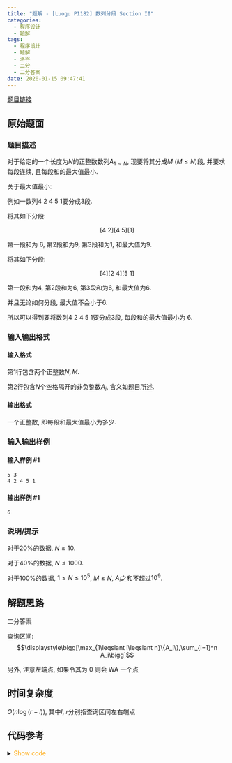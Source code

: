 ```yaml
---
title: "题解 - [Luogu P1182] 数列分段 Section II"
categories:
  - 程序设计
  - 题解
tags:
  - 程序设计
  - 题解
  - 洛谷
  - 二分
  - 二分答案
date: 2020-01-15 09:47:41
---
```


[题目链接](https://www.luogu.com.cn/problem/P1182)

<!-- more -->

## 原始题面

### 题目描述

对于给定的一个长度为$N$的正整数数列$A_{1\sim N}$, 现要将其分成$M$ ($M\leqslant N$)段, 并要求每段连续, 且每段和的最大值最小.

关于最大值最小:

例如一数列$4\ 2\ 4\ 5\ 1$要分成$3$段.

将其如下分段:

$$[4\ 2][4\ 5][1]$$

第一段和为 $6$, 第$2$段和为$9$, 第$3$段和为$1$, 和最大值为$9$.

将其如下分段:

$$[4][2\ 4][5\ 1]$$

第一段和为$4$, 第$2$段和为$6$, 第$3$段和为$6$, 和最大值为$6$.

并且无论如何分段, 最大值不会小于$6$.

所以可以得到要将数列$4\ 2\ 4\ 5\ 1$要分成$3$段, 每段和的最大值最小为 $6$.

### 输入输出格式

#### 输入格式

第$1$行包含两个正整数$N,M$.

第$2$行包含$N$个空格隔开的非负整数$A_i$​, 含义如题目所述.

#### 输出格式

一个正整数, 即每段和最大值最小为多少.

### 输入输出样例

#### 输入样例 #1

```input1
5 3
4 2 4 5 1
```

#### 输出样例 #1

```output1
6
```

### 说明/提示

对于$20\%$的数据, $N\leqslant 10$.

对于$40\%$的数据, $N\leqslant 1000$.

对于$100\%$的数据, $1\leqslant N\leqslant 10^5$, $M\leqslant N$, $A_i$之和不超过$10^9$.

## 解题思路

二分答案

查询区间:
$$\displaystyle\bigg[\max_{1\leqslant i\leqslant n}\{A_i\},\sum_{i=1}^n A_i\bigg]$$

另外, 注意左端点, 如果令其为 0 则会 WA 一个点

## 时间复杂度

$O(n\log(r-l))$, 其中$l,\ r$分别指查询区间左右端点

## 代码参考

<details>
<summary><font color='orange'>Show code</font></summary>

{% icodeweb cpa lang:cpp Luogu/1182/0.cpp %}

</details>
